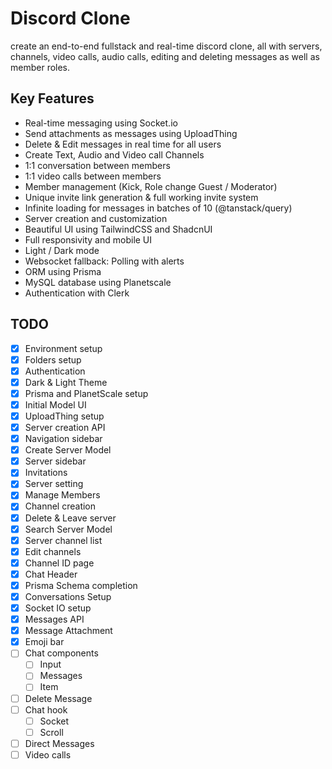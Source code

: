 
# Discord Clone

create an end-to-end fullstack and real-time discord clone, all with servers, channels, video calls, audio calls, editing and deleting messages as well as member roles.

## Key Features

- Real-time messaging using Socket.io
- Send attachments as messages using UploadThing
- Delete & Edit messages in real time for all users
- Create Text, Audio and Video call Channels
- 1:1 conversation between members
- 1:1 video calls between members
- Member management (Kick, Role change Guest / Moderator)
- Unique invite link generation & full working invite system
- Infinite loading for messages in batches of 10 (@tanstack/query)
- Server creation and customization
- Beautiful UI using TailwindCSS and ShadcnUI
- Full responsivity and mobile UI
- Light / Dark mode
- Websocket fallback: Polling with alerts
- ORM using Prisma
- MySQL database using Planetscale
- Authentication with Clerk

## TODO

- [x] Environment setup
- [x] Folders setup
- [x] Authentication
- [x] Dark & Light Theme
- [x] Prisma and PlanetScale setup
- [x] Initial Model UI
- [x] UploadThing setup
- [x] Server creation API
- [x] Navigation sidebar
- [x] Create Server Model
- [x] Server sidebar
- [x] Invitations
- [x] Server setting
- [x] Manage Members
- [x] Channel creation
- [x] Delete & Leave server
- [x] Search Server Model
- [x] Server channel list
- [x] Edit channels
- [x] Channel ID page
- [x] Chat Header
- [x] Prisma Schema completion
- [x] Conversations Setup
- [x] Socket IO setup
- [x] Messages API
- [x] Message Attachment
- [x] Emoji bar
- [ ] Chat components
  - [ ] Input
  - [ ] Messages
  - [ ] Item
- [ ] Delete Message
- [ ] Chat hook
  - [ ] Socket
  - [ ] Scroll
- [ ] Direct Messages
- [ ] Video calls
